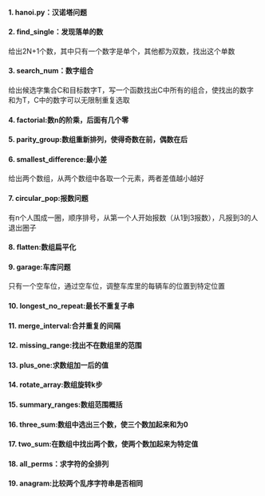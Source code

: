 #### 1. hanoi.py：汉诺塔问题
#### 2. find_single：发现落单的数
给出2N+1个数，其中只有一个数字是单个，其他都为双数，找出这个单数
#### 3. search_num：数字组合
给出候选字集合C和目标数字T，写一个函数找出C中所有的组合，使找出的数字和为T，C中的数字可以无限制重复选取
#### 4. factorial:数n的阶乘，后面有几个零
#### 5. parity_group:数组重新排列，使得奇数在前，偶数在后
#### 6. smallest_difference:最小差
给出两个数组，从两个数组中各取一个元素，两者差值越小越好
#### 7. circular_pop:报数问题
有n个人围成一圈，顺序排号，从第一个人开始报数（从1到3报数），凡报到3的人退出圈子
#### 8. flatten:数组扁平化
#### 9. garage:车库问题
只有一个空车位，通过空车位，调整车库里的每辆车的位置到特定位置
#### 10. longest_no_repeat:最长不重复子串
#### 11. merge_interval:合并重复的间隔
#### 12. missing_range:找出不在数组里的范围
#### 13. plus_one:求数组加一后的值
#### 14. rotate_array:数组旋转k步
#### 15. summary_ranges:数组范围概括
#### 16. three_sum:数组中选出三个数，使三个数加起来和为0
#### 17. two_sum:在数组中找出两个数，使两个数加起来为特定值
#### 18. all_perms：求字符的全排列
#### 19. anagram:比较两个乱序字符串是否相同